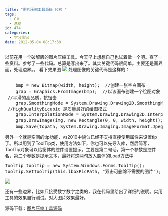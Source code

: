 ```yaml
---
title: "图片压缩工具源码（C#）"
tags:
  - C＃
  - 总结
id: 474
categories:
  - 学习笔记
date: 2012-05-04 08:17:30
---
```


以前在用一个破解版的图片压缩工具。今天早上想想自己也试着做一个吧。查了一些资料。参考了一些代码。总算是写出来了。其实关键代码很简单。主要还是画界面，处理边界。。
看下效果图
[![](/images/00f5221099dd3a813d09fbb95fe9a36e5268d652.jpg)](http://leaverimage.b0.upaiyun.com/21131_o.jpg)
处理图像的关键代码是这样的：
<pre lang="java"> 
    bmp = new Bitmap(width, height);  //创建一张空白画布
    grap = Graphics.FromImage(bmp);  //以该画布创建一个绘图对象
 //平滑的高品质，抗锯齿
    grap.SmoothingMode = System.Drawing.Drawing2D.SmoothingMode.HighQuality; 
 //HighQualityBicubic 是质量最好的绘图模式
    grap.InterpolationMode = System.Drawing.Drawing2D.InterpolationMode.HighQualityBicubic;
    grap.DrawImage(img, new Rectangle(0, 0, width, height)); //用选中的原图在画布上绘图
    bmp.Save(topath, System.Drawing.Imaging.ImageFormat.Jpeg);  //对图像压缩后保存
</pre>

另外一个就是空间的tip功能，vs2010中貌似已经不支持直接使用属性来设置tip了。所以用到了ToolTip类，使用方法如下，你也可以先导入库，然后简写，ToolTip对象可以给窗体的控件设置提示。主要是第二句话，第一个参数是控件名，第二个参数是提示文本，最好将这两句放入窗体的Load方法中
<pre lang="java">
ToolTip toolTip = new System.Windows.Forms.ToolTip();
toolTip.SetToolTip(this.lboxPicPath, "双击可删除不需要的图片");
</pre>
[![](/images/516b951c5df12c7569b3cfefd817a894d380c063.jpg)](http://leaverimage.b0.upaiyun.com/21132_o.jpg)

还有一些边界，比如只接受数字数字之类的，我在代码里给出了详细的说明。实用工具的效果自行测试。对大图片效果最好。

源码下载：[图片压缩工具源码](http://pan.baidu.com/share/link?shareid=62101&uk=1493685990)